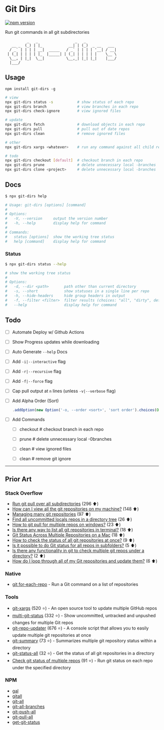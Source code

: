 # Git Dirs

[![npm version](https://badge.fury.io/js/git-dirs.svg)](https://www.npmjs.com/package/git-dirs)

Run git commands in all git subdirectories

```none
          _   _                 _   _
   __ _  (_) | |_            __| | (_)  _ __   ___
  / _` | | | | __|  _____   / _` | | | | '__| / __|
 | (_| | | | | |_  |_____| | (_| | | | | |    \__ \
  \__, | |_|  \__|          \__,_| |_| |_|    |___/
  |___/
```


## Usage

```npm
npm install git-dirs -g
```

```bash
# view
npx git-dirs status -s           # show status of each repo
npx git-dirs branch              # view branches in each repo
npx git-dirs check-ignore        # view ignored files

# update
npx git-dirs fetch               # download objects in each repo
npx git-dirs pull                # pull out of date repos
npx git-dirs clean               # remove ignored files

# other
npx git-dirs xargs <whatever>    # run any command against all child repos

# todo
npx git-dirs checkout [default]  # checkout branch in each repo
npx git-dirs prune               # delete unnecessary local -branches
npx git-dirs clone <project>     # delete unnecessary local -branches
```


## Docs

```bash
$ npx git-dirs help

# Usage: git-dirs [options] [command]
#
# Options:
#   -V, --version     output the version number
#   -h, --help        display help for command
#
# Commands:
#   status [options]  show the working tree status
#   help [command]    display help for command
```

### Status

```bash
$ npx git-dirs status --help

# show the working tree status
#
# Options:
#   -d, --dir <path>       path other than current directory
#   -s, --short            show statuses in a single line per repo
#   -h, --hide-headers     hide group headers in output
#   -f, --filter <filter>  filter results (choices: "all", "dirty", default: "all")
#   --help                 display help for command
```

## Todo

* [ ] Automate Deploy w/ Github Actions
* [ ] Show Progress updates while downloading
* [ ] Auto Generate `--help` Docs
* [ ] Add `-i|--interactive` flag
* [ ] Add `-r|--recursive` flag
* [ ] Add `-f|--force` flag
* [ ] Cap pull output at `n` lines (unless `-v|--verbose` flag)
* [ ] Add Alpha Order (Sort)

    ```ts
    .addOption(new Option('-o, --order <sort>', 'sort order').choices(Object.values(StatusOrderTypes)).default(StatusOrderTypes.status))
    ```

* [ ] Add Commands
  * [ ] checkout # checkout branch in each repo
  * [ ] prune # delete unnecessary local -0branches
  * [ ] clean # view ignored files
  * [ ] clean # remove git ignore


---


## Prior Art

### Stack Overflow

* [Run git pull over all subdirectories](https://stackoverflow.com/q/3497123/1366033) (296 ⬆️)
* [How can I view all the git repositories on my machine?](https://stackoverflow.com/q/2020812/1366033) (148 ⬆️)
* [Managing many git repositories](https://stackoverflow.com/q/816619/1366033) (97 ⬆️)
* [Find all uncommitted locals repos in a directory tree](https://stackoverflow.com/q/961101/1366033) (26 ⬆️)
* [How to git pull for multiple repos on windows?](https://stackoverflow.com/q/24223630/1366033) (23 ⬆️)
* [Is there any way to list all git repositories in terminal?](https://stackoverflow.com/q/5101485/1366033) (18 ⬆️)
* [Git Status Across Multiple Repositories on a Mac](https://stackoverflow.com/q/2765253/1366033) (18 ⬆️)
* [How to check the status of all git repositories at once?](https://stackoverflow.com/q/24352701/1366033) (9 ⬆️)
* [Is it possible to do Git status for all repos in subfolders?](https://stackoverflow.com/q/24390040/1366033) (5 ⬆️)
* [Is there any functionality in git to check multiple git repos under a directory?](https://stackoverflow.com/q/7604960/1366033) (2 ⬆️)
* [How do I loop through all of my Git repositories and update them?](https://stackoverflow.com/q/31994427/1366033) (6 ⬆️)

### Native

* [git for-each-repo](https://git-scm.com/docs/git-for-each-repo) - Run a Git command on a list of repositories

### Tools

* [git-xargs](https://github.com/gruntwork-io/git-xargs) (520 ⭐) - An open source tool to update multiple GitHub repos
* [multi-git-status](https://github.com/fboender/multi-git-status) (332 ⭐) - Show uncommitted, untracked and unpushed changes for multiple Git repos
* [git-repo-updater](https://github.com/earwig/git-repo-updater) (676 ⭐) - A console script that allows you to easily update multiple git repositories at once
* [git-summary](https://github.com/MirkoLedda/git-summary) (73 ⭐) - Summarizes multiple git repository status within a directory
* [git-status-all](https://github.com/reednj/git-status-all) (32 ⭐) - Get the status of all git repositories in a directory
* [Check git status of multiple repos](https://gist.github.com/mzabriskie/6631607) (91 ⭐) - Run git status on each repo under the specified directory

### NPM

* [gal](https://www.npmjs.com/package/gal)
* [gitall](https://www.npmjs.com/package/gitall)
* [git-all](https://www.npmjs.com/package/git-all)
* [git-all-branches](https://www.npmjs.com/package/git-all-branches)
* [git-push-all](https://www.npmjs.com/package/git-push-all)
* [git-pull-all](https://www.npmjs.com/package/git-pull-all)
* [get-git-status](https://www.npmjs.com/package/get-git-status)
